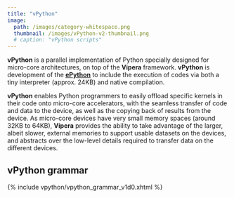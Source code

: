 ```yaml
---
title: "vPython"
image: 
  path: /images/category-whitespace.png
  thumbnail: /images/vPython-v2-thumbnail.png
  # caption: "vPython scripts"
---
```


**vPython** is a parallel implementation of Python specially designed for micro-core architectures, on top of the **Vipera** framework. **vPython** is development of the [**ePython**](https://github.com/mesham/epython) to include the execution of codes via both a tiny interpreter (approx. 24KB) and native compilation. 

**vPython** enables Python programmers to easily offload specific kernels in their code onto micro-core accelerators, with the seamless transfer of code and data to the device, as well as the copying back of results from the device. As micro-core devices have very small memory spaces (around 32KB to 64KB), **Vipera** provides the ability to take advantage of the larger, albeit slower, external memories to support usable datasets on the devices, and abstracts over the low-level details required to transfer data on the different devices. 

## vPython grammar
{% include vpython/vpython_grammar_v1d0.xhtml %}
